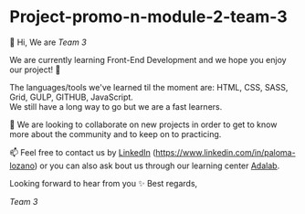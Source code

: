 # Project-promo-n-module-2-team-3

👋 Hi, We are _Team 3_

We are currently learning Front-End Development and we hope you enjoy our project! 👀

The languages/tools we've learned til the moment are: HTML, CSS, SASS, Grid, GULP, GITHUB, JavaScript.  
We still have a long way to go but we are a fast learners.

💞️ We are looking to collaborate on new projects in order to get to know more about the community and to keep on to practicing.

📫 Feel free to contact us by [LinkedIn](https://www.linkedin.com/in/juditaldeguer/) (https://www.linkedin.com/in/paloma-lozano) or you can also ask bout us through our learning center [Adalab](https://adalab.es/contacto/).

Looking forward to hear from you ✨
Best regards,

_Team 3_
